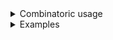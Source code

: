 <details>
<summary>Combinatoric usage</summary>

```no_run
# use std::ffi::OsString;
# use bpaf::*;
# #[allow(dead_code)]
#[derive(Debug, Clone)]
pub struct Options {
    switch: bool,
    exec: Vec<OsString>,
}

fn exec() -> impl Parser<Vec<OsString>> {
    let start = long("exec").req_flag(());
    let body = any("EXEC")
        .os()
        .guard(|s| s != ";", "end marker")
        .many()
        .catch();
    let end = any("TAIL").guard(|s| s == ";", "end marker");
    construct!(start, body, end).adjacent().map(|x| x.1)
}

pub fn options() -> OptionParser<Options> {
    let switch = short('s').switch();
    let exec = exec();
    construct!(Options { exec, switch }).to_options()
}
```

</details>
<details>
<summary>Examples</summary>


You can have as many items between `--exec` and `;` as you want, they all will be captured
inside the exec vector. Extra options can go either before or after the block.
```console
% app --exec foo --bar ; -s
Options { switch: true, exec: ["foo", "--bar"] }
```

</details>
